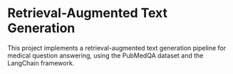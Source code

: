 # Retrieval-Augmented Text Generation
This project implements a retrieval-augmented text generation pipeline for medical question answering, using the PubMedQA dataset and the LangChain framework.
